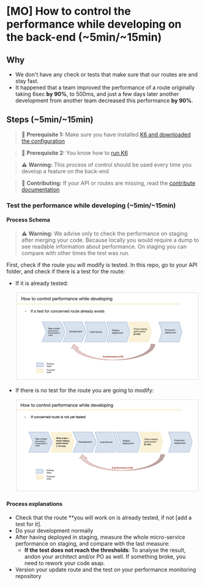 # [MO] How to control the performance while developing on the back-end (~5min/~15min)

## Why

* We don't have any check or tests that make sure that our routes are and stay fast.
* It happened that a team improved the performance of a route originally taking 6sec **by 90%**, to 500ms, and just a few days later another development from another team decreased this performance **by 90%**.

## Steps (~5min/~15min)

> 👷‍ **Prerequisite 1:** Make sure you have installed [K6 and downloaded the configuration](https://github.com/bamlab/performance-monitoring#install)

> 👷‍ **Prerequisite 2:** You know how to [run K6](./run-k6.md)

> ️⚠️ **Warning:** This process of control should be used every time you develop a feature on the back-end

> 📝 **Contributing:** If your API or routes are missing, read the [contribute documentation](./contribute.md)

### Test the performance while developing (~5min/~15min)

#### Process Schema

> ️⚠️ **Warning:** We advise only to check the performance on staging after merging your code. Because locally you would require a dump to see readable information about performance. On staging you can compare with other times the test was run.

First, check if the route you will modify is tested. In this repo, go to your API folder, and check if there is a test for the route:

* If it is already tested:

  ![Process Schema existing test](./images/existing-performance-control.png 'Process Schema')

* If there is no test for the route you are going to modify:

  ![Process Schema new test](./images/new-performance-control.png 'Process Schema')

#### Process explanations

* Check that the route **you will work on is already tested, if not [add a test for it].
* Do your development normally
* After having deployed in staging, measure the whole micro-service performance on staging, and compare with the last measure:
  * **If the test does not reach the thresholds**: To analyse the result, andon your architect and/or PO as well. If something broke, you need to rework your code asap.
* Version your update route and the test on your performance monitoring repository
